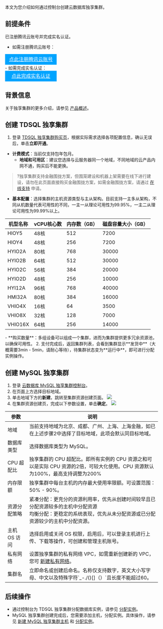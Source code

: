 
本文为您介绍如何通过控制台创建云数据库独享集群。

## 前提条件
已注册腾讯云账号并完成实名认证。
- 如需注册腾讯云账号：
<div style="background-color:#00A4FF; width: 170px; height: 35px; line-height:35px; text-align:center;"><a href="https://cloud.tencent.com/register?s_url=https%3A%2F%2Fcloud.tencent.com%2F" target="_blank"  style="color: white; font-size:16px;" hotrep="document.guide.3128.btn1">点此注册腾讯云账号</a></div>
- 如需完成实名认证：
<div style="background-color:#00A4FF; width: 170px; height: 35px; line-height:35px; text-align:center;"><a href="https://console.cloud.tencent.com/developer" target="_blank"  style="color: white; font-size:16px;"  hotrep="document.guide.3128.btn2">点此完成实名认证</a></div>

## 背景信息
关于独享集群的更多介绍，请参见 [产品概述](https://cloud.tencent.com/document/product/1322/52306)。

## 创建 TDSQL 独享集群
1. 登录 [TDSQL 独享集群购买页](https://buy.cloud.tencent.com/dbdc)，根据实际需求选择各项配置信息，确认无误后，单击**立即开通**。
 - **计费模式**：当前仅支持包年包月。
   - **地域和可用区**：建议您选择与云服务器同一个地域，不同地域的云产品内网不通，购买后不能更换。
>?独享集群支持金融围拢方案，但围笼建设和机器上架需要在线下进行建设，请勿在此页面直接购买金融围拢方案，如需金融围拢方案，请通过 [在线支持](https://cloud.tencent.com/online-service?from=connect-us) 申请。
   - **基本配置**：选择集群的主机资源类型与主从架构。目前支持一主多从架构，不同从机数量代表可用性的不同，一主一从理论可用性为99.95%，一主二从理论可用性为99.99%以上。
<table>
<thead><tr><th>机型名称</th><th>vCPU核心数</th><th>内存数（GB）</th><th>磁盘容量大小（GB）</th></tr></thead>
<tbody>
<tr>
<td>HIOY5</td><td>48核</td><td>512</td><td>7200</td></tr>
<tr>
<td>HIOY4</td><td>48核</td><td>256</td><td>7200</td></tr>
<tr>
<td>HYIO2A</td><td>80核</td><td>768</td><td>30000</td></tr>
<tr>
<td>HYIO2B</td><td>64核</td><td>512</td><td>30000</td></tr>
<tr>
<td>HYIO2C</td><td>56核</td><td>384</td><td>20000</td></tr>
<tr>
<td>HYIO2D</td><td>48核</td><td>256</td><td>10000</td></tr>
<tr>
<td>HYI12A</td><td>96核</td><td>768</td><td>40000</td></tr>
<tr>
<td>HMI32A</td><td>80核</td><td>384</td><td>16000</td></tr>
<tr>
<td>VHIO4X</td><td>16核</td><td>64</td><td>3500</td></tr>
<tr>
<td>VHIO8X</td><td>32核</td><td>128</td><td>7000</td></tr>
<tr>
<td>VHIO16X</td><td>64核</td><td>256</td><td>14000</td></tr>
</tbody></table>
   - **购买数量**：多组设备可以组成一个集群，进而为集群提供更多冗余资源池，以确保可用性。
2. 支付完成后，返回集群列表，会看到集群显示**发货中**（大概需要3min - 5min，请耐心等待），待集群状态变为**运行中**，即可进行分配实例操作。

## 创建 MySQL 独享集群
1. 登录 [云数据库 MySQL 独享集群控制台](https://console.cloud.tencent.com/dbdcp)。
2. 在页面上方选择目标地域。
3. 单击地域下方的**新建**，跳转至集群资源创建页面。
![](https://qcloudimg.tencent-cloud.cn/raw/905de5877f742539ba63d0dedd5ba959.png)
4. 在集群资源创建页，完成以下参数设置，单击**确定**。
![](https://qcloudimg.tencent-cloud.cn/raw/cebd195b9c20186ba7aba8b05884a5da.png)
<table>
<thead><tr><th>参数</th><th>说明</th></tr></thead>
<tbody><tr>
<td>地域</td>
<td>当前支持地域为北京、成都、广州、上海、上海金融，如已在上述步骤2中选择了目标地域，此项会默认同目标地域。</td></tr>
<tr>
<td>数据库类型</td>
<td>选择数据库类型为 MySQL。</td></tr>
<tr>
<td>CPU 超配比</td>
<td>独享集群的 CPU 超配比。即所有实例的 CPU 资源之和可以是实际 CPU 资源的2倍，可较大化使用。CPU 资源默认为100%，最高支持调整为200%</td></tr>
<tr>
<td>内存限额</td>
<td>独享集群中每台主机的内存最大使用率限额。可设置范围：50% - 90%。</td></tr>
<tr>
<td>资源分配策略</td>
<td>紧凑分配：更充分的资源利用率，优先从创建时间较早且已分配资源较多的主机中分配资源<br>均衡分配：更稳定的系统表现，优先从未分配资源或已分配资源较少的主机中分配资源。</td></tr>
<tr>
<td>主机 OS 访问</td>
<td>选择启用或关闭 OS 权限，启用后，可以登录主机进行上传、下载等操作，可创建和管理主机账号。</td></tr>
<tr>
<td>私有网络</td>
<td>设置独享集群的私有网络 VPC，如需重新创建新的 VPC，您可 <a href="https://console.cloud.tencent.com/vpc/vpc?rid=1">新建私有网络</a>。</td></tr>
<tr>
<td>集群名</td>
<td>立即命名或创建后命名。名称仅支持数字，英文大小写字母、中文以及特殊字符`_-./()[]（）`且长度不能超过60。</td></tr>
</tbody></table>

## 后续操作
- 通过控制台为 TDSQL 独享集群分配数据库实例，请参见 [分配实例](https://cloud.tencent.com/document/product/1322/52322)。
- MySQL 独享集群创建完成后，您需要添加主机，分配实例。具体操作，请参见 [新建 MySQL 独享集群主机](https://cloud.tencent.com/document/product/1322/76527) 和 [分配实例](https://cloud.tencent.com/document/product/1322/76528)。
